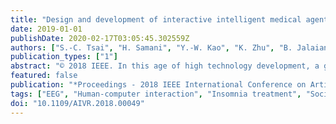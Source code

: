 ```yaml
---
title: "Design and development of interactive intelligent medical agent"
date: 2019-01-01
publishDate: 2020-02-17T03:05:45.302559Z
authors: ["S.-C. Tsai", "H. Samani", "Y.-W. Kao", "K. Zhu", "B. Jalaian"]
publication_types: ["1"]
abstract: "© 2018 IEEE. In this age of high technology development, a greater number of people are facing modern civilization diseases due to lifestyle changes. Fast-paced and busy lifestyles, noisy nightlife, and other various social parameters have resulted in increased disturbance during sleeping. In addition to external causes, a stressed-out mind is a source of anxiety or excitement that can lead to sleep disturbances. The aim of this research is to propose an interactive robotic system companion which could be used in the treatment of insomnia by providing various interactive services to the user. In addition to direct communication, the robot employs a variety of environmental and physiological sensors to receive feedback from a user and observe performance. One of the key modules of this system is the use of electroencephalography for monitoring sleep quality. We use an interaction design approach based on simplicity and approachability. Speech Recognition and Human-Computer Interaction are the two major parts of this research. The robot's audio channel uses Speech Recognition to communicate with the user, mostly via conversation because other forms of direct communication are not convenient for this scenario. The Human-Computer Interaction aspect includes playing suitable music (including white noise) and spraying essential oils according to different instructions. In addition to establishing multimodal interactive connection with the user, the system also provides entertainment services. The aim is for this proposed robot to act as a personal companion for people with insomnia and improve their quality of sleeping."
featured: false
publication: "*Proceedings - 2018 IEEE International Conference on Artificial Intelligence and Virtual Reality, AIVR 2018*"
tags: ["EEG", "Human-computer interaction", "Insomnia treatment", "Social Robot"]
doi: "10.1109/AIVR.2018.00049"
---
```


